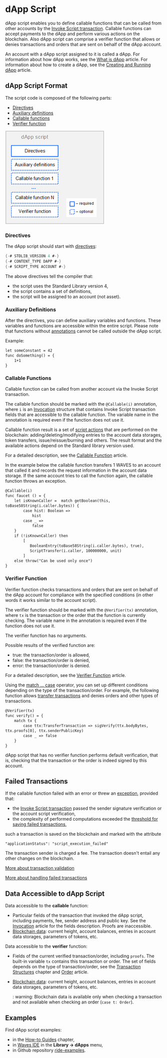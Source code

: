 # dApp Script

dApp script enables you to define сallable functions that can be called from other accounts by the [Invoke Script transaction](/en/blockchain/transaction-type/invoke-script-transaction). Callable functions can accept payments to the dApp and perform various actions on the blockchain. Also dApp script can comprise a verifier function that allows or denies transactions and orders that are sent on behalf of the dApp account.

An account with a dApp script assigned to it is called a dApp. For information about how dApp works, see the [What is dApp](/en/building-apps/smart-contracts/what-is-a-dapp) article. For information about how to create a dApp, see the [Creating and Running dApp](/en/building-apps/smart-contracts/writing-dapps) article.

## dApp Script Format

The script code is composed of the following parts:

* [Directives](#directives)
* [Auxiliary definitions](#auxiliary-definitions)
* [Callable functions](#callable-functions)
* [Verifier function](#verifier-function)

![](./_assets/dapp-script-format.png)

### Directives

The dApp script should start with [directives](/en/ride/script/directives):

```scala
{-# STDLIB_VERSION 4 #-}
{-# CONTENT_TYPE DAPP #-}
{-# SCRIPT_TYPE ACCOUNT #-}
```

The above directives tell the compiler that:

- the script uses the Standard Library version 4,
- the script contains a set of definitions,
- the script will be assigned to an account (not asset).

### Auxiliary Definitions

After the directives, you can define auxiliary variables and functions. These variables and functions are accessible within the entire script. Please note that functions without [annotations](/en/ride/functions/annotations) cannot be called outside the dApp script.

Example:

```
let someConstant = 42
func doSomething() = {
    1+1
}
```

### Callable Functions

Callable function can be called from another account via the Invoke Script transaction.

The callable function should be marked with the `@Callable(i)` annotation, where `i` is an [Invocation](/en/ride/structures/common-structures/invocation) structure that contains Invoke Script transaction fields that are accessible to the callable function. The variable name in the annotation is required even if the function does not use it.

Callable function result is a set of [script actions](/en/ride/structures/script-actions/) that are performed on the blockchain: adding/deleting/modifying entries to the account data storages, token transfers, issue/reissue/burning and others. The result format and the available actions depend on the Standard library version used.

For a detailed description, see the [Callable Function](/en/ride/functions/callable-function) article.

In the example below the callable function transfers 1 WAVES to an account that called it and records the request information in the account data storage. If the same account tries to call the function again, the callable function throws an exception.

```ride
@Callable(i)
func faucet () = {
    let isKnownCaller =  match getBoolean(this, toBase58String(i.caller.bytes)) {
        case hist: Boolean =>
            hist
        case _ =>
            false
    }
    if (!isKnownCaller) then 
        [
           BooleanEntry(toBase58String(i.caller.bytes), true),
           ScriptTransfer(i.caller, 100000000, unit)
        ]
    else throw("Can be used only once")
}
```

### Verifier Function

Verifier function checks transactions and orders that are sent on behalf of the dApp account for compliance with the specified conditions (in other words it works similar to the account script).

The verifier function should be marked with the `@Verifier(tx)` annotation, where `tx` is the transaction or the order that the function is currently checking. The variable name in the annotation is required even if the function does not use it.

The verifier function has no arguments.

Possible results of the verified function are:

* true: the transaction/order is allowed,
* false: the transaction/order is denied,
* error: the transaction/order is denied.

For a detailed description, see the [Verifier Function](/en/ride/functions/verifier-function) article.

Using the [match ... case](/en/ride/operators/match-case) operator, you can set up different conditions depending on the type of the transaction/order. For example, the following function allows [transfer transactions](/en/blockchain/transaction-type/transfer-transaction) and denies orders and other types of transactions.

```ride
@Verifier(tx)
func verify() = {
    match tx {
        case ttx:TransferTransaction => sigVerify(ttx.bodyBytes, ttx.proofs[0], ttx.senderPublicKey)
        case _ => false
    }
}
```

dApp script that has no verifier function performs default verification, that is, checking that the transaction or the order is indeed signed by this account.

## Failed Transactions

If the callable function failed with an error or threw an [exception](/en/ride/exceptions), provided that:

* the [Invoke Script transaction](/en/blockchain/transaction-type/exchange-transaction) passed the sender signature verification or the account script verification,
* the complexity of performed computations exceeded the [threshold for saving failed transactions](/en/ride/limits/),

such a transaction is saved on the blockchain and marked with the attribute

```
"applicationStatus": "script_execution_failed"
```

The transaction sender is charged a fee. The transaction doesn't entail any other changes on the blockchain.

[More about transaction validation](/en/blockchain/transaction/transaction-validation)

[More about handling failed transactions](/en/keep-in-touch/april)

## Data Accessible to dApp Script

Data accessible to the **callable** function:

* Particular fields of the transaction that invoked the dApp script, including payments, fee, sender address and public key. See the [Invocation](/en/ride/structures/common-structures/invocation) article for the fields description. Proofs are inaccessible.
* [Blockchain data](/en/ride/#blockchain-operation): current height, account balances, entries in account data storages, parameters of tokens, etc.

Data accessible to the **verifier** function:

* Fields of the current verified transaction/order, including `proofs`. The built-in variable `tx` contains this transaction or order. The set of fields depends on the type of transaction/order, see the [Transaction Structures](/en/ride/structures/transaction-structures/) chapter and [Order](/en/ride/structures/common-structures/order) article.
* [Blockchain data](/en/ride/#blockchain-operation): current height, account balances, entries in account data storages, parameters of tokens, etc.

   : warning: Blockchain data is available only when checking a transaction and not available when checking an order (`case t: Order`).

## Examples

Find dApp script examples:

* in the [How-to Guides](/en/building-apps/how-to#dapps) chapter,
* in [Waves IDE](https://waves-ide.com/) in the **Library → dApps** menu,
* in Github repository [ride-examples](https://github.com/wavesplatform/ride-examples/blob/master/welcome.md).
